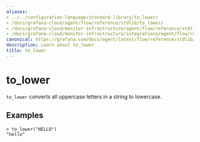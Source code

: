 ```yaml
---
aliases:
- ../../configuration-language/standard-library/to_lower/
- /docs/grafana-cloud/agent/flow/reference/stdlib/to_lower/
- /docs/grafana-cloud/monitor-infrastructure/agent/flow/reference/stdlib/to_lower/
- /docs/grafana-cloud/monitor-infrastructure/integrations/agent/flow/reference/stdlib/to_lower/
canonical: https://grafana.com/docs/agent/latest/flow/reference/stdlib/to_lower/
description: Learn about to_lower
title: to_lower
---
```


# to_lower

`to_lower` converts all uppercase letters in a string to lowercase.

## Examples

```river
> to_lower("HELLO")
"hello"
```
